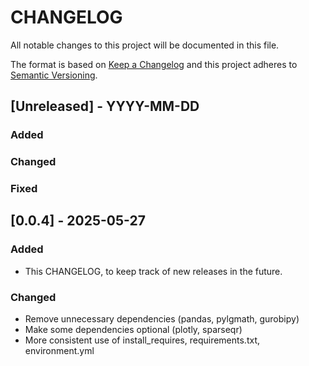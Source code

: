 # CHANGELOG
All notable changes to this project will be documented in this file.
 
The format is based on [Keep a Changelog](http://keepachangelog.com/)
and this project adheres to [Semantic Versioning](http://semver.org/).

## [Unreleased] - YYYY-MM-DD

### Added 

### Changed 

### Fixed
 
## [0.0.4] - 2025-05-27

### Added 
- This CHANGELOG, to keep track of new releases in the future. 
 
### Changed
- Remove unnecessary dependencies (pandas, pylgmath, gurobipy)
- Make some dependencies optional (plotly, sparseqr)
- More consistent use of install_requires, requirements.txt, environment.yml
